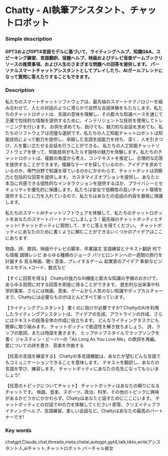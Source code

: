 # Chatty - AI執筆アシスタント、チャットロボット

### Simple description
#### GPT3およびGPT4言語モデルに基づいて、ライティングヘルプ、知識Q&A、スピーキング練習、言語翻訳、宿題ヘルプ、映画およびテレビ音楽ゲームブックリソースの推奨事項、および人生のさまざまな問題への回答を提供します。 パーソナルスマートチャットアシスタントとしてプレイしたり、AIガールフレンドになって質問に答えたりすることもできます。

### Description
私たちのスマートチャットソフトウェアは、最先端のスマートテクノロジーを組み合わせて、人との対話のように滑らかで自然な会話体験をもたらします。私たちのチャットロボットは、言語の意味を理解し、その膨大な知識ベースを通じて正確で包括的な情報を提供するために、インテリジェントな技術を使用してトレーニングを行います。
お供を求めても、助けても、魅力的な会話を求めても、私たちのソフトウェアは完璧な選択です。私たちの人工知能チャットロボットは知能技術によって動力を提供し、卓越した言語生成能力を持ち、深く、人を引きつけ、人を奮い立たせる会話を行うことができる。
私たちの人工知能チャットソフトウェアを使って、知能技術がもたらす独特の魅力を体験します。私たちのチャットロボットは、複数の角度から考え、コンテキストを推定し、合理的な応答を提供することができます。複雑なテーマを探しているのか、アイデアを求めているのか、専門分野で知識を得ているのかにかかわらず、チャットボットは洞察力と包括的な回答を提供します。
カスタマイズオプションを提供し、あなたと本当に共感できる個性的なインタラクションを提供するほか、プライバシーとセキュリティを優先的に保護します。私たちは安全で信頼性の高いチャット環境を提供することに力を入れているので、私たちはあなたの会話の内容を厳格に保護します。

私たちのスマートAIチャットソフトウェアを体験して、私たちのチャットロボットをあなたのスマートパートナーにしましょう！最先端のチャットボッティとチャット!
チャットボッティに質問して、すぐに答えを得てください。
チャットボッティにあなたのために書くように頼むことができるいくつかのアイデアはここにあります:

物語、詩、歌詞、映画やテレビの脚本、卒業論文
言語練習とテキスト翻訳
何でも情報
調理レシピ
あらゆる種類のジョーク
パリとロンドンへの一週間の旅行を計画する
見る映画、聴く音楽、プレイするゲーム
起業家のアイデア
斬新なビジネスモデル
•コード、数式など

【すぐに回答を得る】
Chattyの強力なAI機能と膨大な知識の予備のおかげで、あらゆる質問に対する回答を即座に得ることができます。 歴史的な出来事や科学的事実、さらには映画、音楽、ゲームから人気のない知識やポップカルチャーまで、Chattyには必要なものがほとんどすべて揃っています。

【ライティングアシスタント】
書くのに助けが必要ですか? ChattyのAIを利用したライティングアシスタントは、アイデアの生成、アウトラインの作成、さらにはテキストの段落全体の作成に役立ちます。
どんなライティングタスクにも簡単に取り組みます。
チャットボッティで創造性を解き放ちましょう。 詩、ラップの歌詞、または物語を書きます。
ヒップホップスタイルでラップソングを書く
ジャスティン・ビーバーの「As Long As You Love Me」の歌詞を再編。
愛についての詩を書き、音楽を作曲する

【任意の言語を練習する】
Chattyの多言語機能は、あなたが望むどんな言語でもコミュニケーションできることを意味します。 テキストを翻訳し、あなたの言語を学び、練習します。 チャットボッティにあなたの先生になってもらいましょう!

【任意のトピックについてチャット】
チャットボッティはあなたの頼りになるチャットです。 映画、音楽、スポーツ、政治、科学、その他のトピックに興味があるかどうかにかかわらず、Chattyはあなたと話すためにここにいます。
チャットボッティとの対話でAIの力を体験してください! 即答、クリエイティブライティングヘルプ、言語練習、楽しい会話など、Chattyはあなたの最高のパートナーです!

### Key words
chatgpt,Claude,chat,threads,meta,chatai,autogpt,gpt4,talk,tikto,writeアシスタント人,aiチャット,チャットロボット,バーチャル彼女

